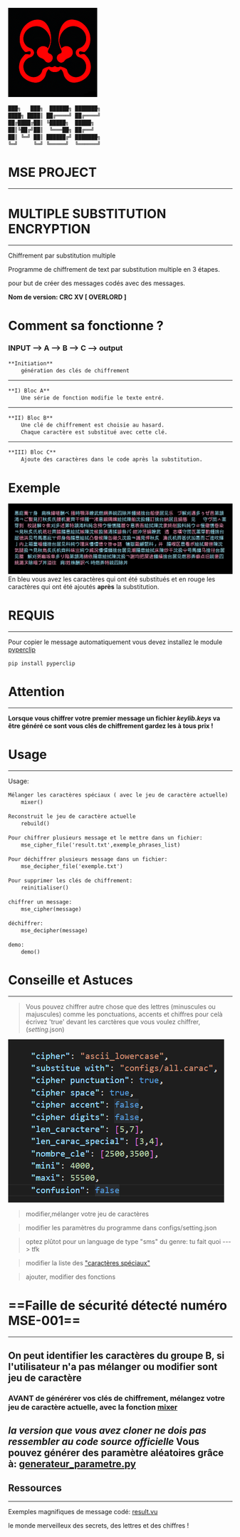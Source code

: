 ![image du projet](exemple/logo.png)


	███╗   ███╗  ██████╗ ███████╗
	████╗ ████║ ██╔════╝ ██╔════╝
	██╔████╔██║ ╚█████╗  █████╗
	██║╚██╔╝██║  ╚═══██╗ ██╔══╝
	██║ ╚═╝ ██║ ██████╔╝ ███████╗
	╚═╝     ╚═╝ ╚═════╝  ╚══════╝


# MSE PROJECT
-------------------------------------

# MULTIPLE SUBSTITUTION ENCRYPTION
-------------------------------------

Chiffrement par substitution multiple

Programme de chiffrement de text par substitution multiple en 3 étapes.

pour but de créer des messages codés avec des messages.


**Nom de version: CRC XV [ OVERLORD ]**

# Comment sa fonctionne ?

### INPUT --> A --> B --> C --> output
    
    
    **Initiation**
        génération des clés de chiffrement
--------------------------------------------------------------------------
	
    **I) Bloc A**
        Une série de fonction modifie le texte entré.
--------------------------------------------------------------------------
    **II) Bloc B**
        Une clé de chiffrement est choisie au hasard.
        Chaque caractère est substitué avec cette clé.
--------------------------------------------------------------------------
    **III) Bloc C**
        Ajoute des caractères dans le code après la substitution.


# Exemple
![Exemple](exemple/exemple.jpg)
En bleu vous avez les caractères qui ont été substitués et en rouge les caractères qui ont été ajoutés **après** la substitution.


# REQUIS
-------------------------------------
Pour copier le message automatiquement vous devez installez le module [pyperclip](https://pypi.org/project/pyperclip/)

	pip install pyperclip


# Attention
-----------------------------------
**Lorsque vous chiffrer votre premier message un fichier _keylib.keys_ va être généré ce sont vous clés de chiffrement gardez les à tous prix !**

# Usage
---------------------------
Usage:
	
	Mélanger les caractères spéciaux ( avec le jeu de caractère actuelle)
		mixer()

	Reconstruit le jeu de caractère actuelle
		rebuild()

	Pour chiffrer plusieurs message et le mettre dans un fichier:
		mse_cipher_file('result.txt',exemple_phrases_list)

	Pour déchiffrer plusieurs message dans un fichier:
		mse_decipher_file('exemple.txt')

	Pour supprimer les clés de chiffrement:
		reinitialiser()

	chiffrer un message:
		mse_cipher(message)

	déchiffrer:
		mse_decipher(message)

	demo:
		demo()


# Conseille et Astuces
-------------------------------------------------------------------

> Vous pouvez chiffrer autre chose que des lettres (minuscules ou majuscules) comme les ponctuations, accents et chiffres pour celà écrivez 'true' devant les carctères que vous voulez chiffrer,(_setting_.json)

![setting file](exemple/example_setting.PNG)

> modifier,mélanger votre jeu de caractères

> modifier les paramètres du programme dans configs/setting.json

> optez plûtot pour un language de type "sms" du genre: tu fait quoi ---> tfk

> modifier la liste des ["caractères spéciaux"](https://github.com/flowlord/Multiple-Substitution-Encryption/blob/main/configs/init.py#L54)

> ajouter, modifier des fonctions


# ==Faille de sécurité détecté numéro **MSE-001**==
-------------------------------------------------------------------
## On peut identifier les caractères du groupe B, si l'utilisateur n'a pas mélanger ou modifier sont jeu de caractère
### AVANT de générérer vos clés de chiffrement, mélangez votre jeu de caractère actuelle, avec la fonction [mixer](https://github.com/flowlord/Multiple-Substitution-Encryption/blob/main/tools.py#L22)
**_la version que vous avez cloner ne dois pas ressembler au code source officielle_**
Vous pouvez générer des paramètre aléatoires grâce à: [generateur_parametre.py](https://github.com/flowlord/Multiple-Substitution-Encryption/blob/main/configs/generateur_parametre.py)
-------------------------------------------------------------------

## Ressources
-------------------------------------------------------------------

Exemples magnifiques de message codé: [result.vu](https://zpuf06s8huajolm3byvojg.on.drv.tw/public_html/MSE%20ARG/)

le monde merveilleux des secrets, des lettres et des chiffres !

